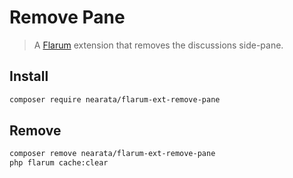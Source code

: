 # Remove Pane

> A [Flarum](https://flarum.org) extension that removes the discussions side-pane.

## Install

```sh
composer require nearata/flarum-ext-remove-pane
```

## Remove

```sh
composer remove nearata/flarum-ext-remove-pane
php flarum cache:clear
```
